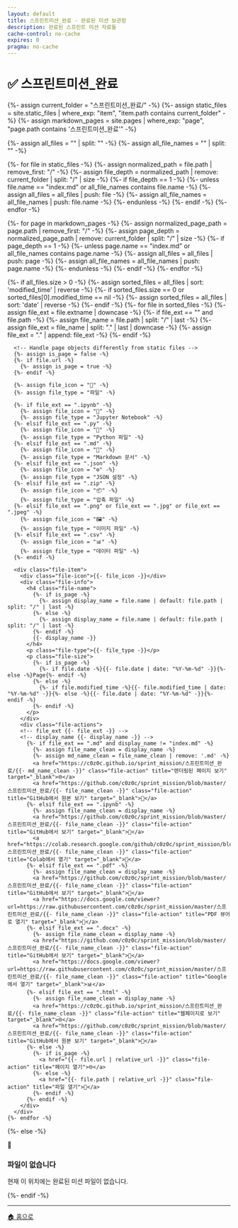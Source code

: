 ```yaml
---
layout: default
title: 스프린트미션_완료 - 완료된 미션 보관함
description: 완료된 스프린트 미션 자료들
cache-control: no-cache
expires: 0
pragma: no-cache
---
```


# ✅ 스프린트미션_완료

<script>

{%- assign cur_dir = "/스프린트미션_완료/" -%}
{%- include cur_files.liquid -%}

  var curDir = '{{- cur_file_dir -}}';
  var curFiles = {{- cur_files_json -}};
  var curPages = {{- cur_pages_json -}};
  
  console.log('curDir:', curDir);
  console.log('curFiles:', curFiles);
  console.log('curPages:', curPages);

</script>

<div class="file-grid">
  <!-- Static files (non-markdown) -->
  {%- assign current_folder = "스프린트미션_완료/" -%}
  {%- assign static_files = site.static_files | where_exp: "item", "item.path contains current_folder" -%}
  {%- assign markdown_pages = site.pages | where_exp: "page", "page.path contains '스프린트미션_완료'" -%}
  
  {%- assign all_files = "" | split: "" -%}
  {%- assign all_file_names = "" | split: "" -%}

  <!-- Add static files -->
  {%- for file in static_files -%}
    <!-- Check if file is directly in current folder (not in subdirectory) -->
    <!-- {{-file.name-}} -->
    {%- assign normalized_path = file.path | remove_first: "/" -%}
    {%- assign file_depth = normalized_path | remove: current_folder | split: "/" | size -%}
    {%- if file_depth == 1 -%}
      {%- unless file.name == "index.md" or all_file_names contains file.name -%}
        {%- assign all_files = all_files | push: file -%}
        {%- assign all_file_names = all_file_names | push: file.name -%}
      {%- endunless -%}
    {%- endif -%}
  {%- endfor -%}

  <!-- Add markdown pages -->
  {%- for page in markdown_pages -%}
    <!-- Check if page is directly in current folder (not in subdirectory) -->
    <!-- {{-page.name-}} -->
    {%- assign normalized_page_path = page.path | remove_first: "/" -%}
    {%- assign page_depth = normalized_page_path | remove: current_folder | split: "/" | size -%}
    {%- if page_depth == 1 -%}
      {%- unless page.name == "index.md" or all_file_names contains page.name -%}
        {%- assign all_files = all_files | push: page -%}
        {%- assign all_file_names = all_file_names | push: page.name -%}
      {%- endunless -%}
    {%- endif -%}
  {%- endfor -%}

  <!-- JavaScript 디버그 콘솔 출력 -->
  <script>
    console.group('🔍 스프린트미션_완료 파일 목록 디버그');
    console.log('Current folder:', '{{- current_folder -}}');
    console.log('Static files found:', {{- static_files.size -}});
    console.log('Markdown pages found:', {{- markdown_pages.size -}});
    console.log('Final all_files count:', {{- all_files.size -}});
    
    // Static files 세부 정보
    console.group('📁 Static Files Details');
    {%- for file in static_files -%}
      {%- assign normalized_path = file.path | remove_first: "/" -%}
      {%- assign file_depth = normalized_path | remove: current_folder | split: "/" | size -%}
      console.log('File: {{- file.path -}}', {
        name: '{{- file.name -}}',
        originalPath: '{{- file.path -}}',
        normalizedPath: '{{- normalized_path -}}',
        afterRemove: '{{- normalized_path | remove: current_folder -}}',
        depth: {{- file_depth -}},
        included: {{- file_depth == 1 and file.name != "index.md" -}}
      });
    {%- endfor -%}
    console.groupEnd();
    
    // Markdown pages 세부 정보  
    console.group('📝 Markdown Pages Details');
    {%- for page in markdown_pages -%}
      {%- assign normalized_page_path = page.path | remove_first: "/" -%}
      {%- assign page_depth = normalized_page_path | remove: current_folder | split: "/" | size -%}
      console.log('Page: {{- page.path -}}', {
        name: '{{- page.name -}}',
        originalPath: '{{- page.path -}}',
        normalizedPath: '{{- normalized_page_path -}}',
        afterRemove: '{{- normalized_page_path | remove: current_folder -}}',
        depth: {{- page_depth -}},
        included: {{- page_depth == 1 and page.name != "index.md" -}}
      });
    {%- endfor -%}
    console.groupEnd();
    
    // 최종 포함된 파일들
    console.group('✅ Final Included Files');
    {%- for file in all_files -%}
      console.log('Included file:', {
        name: '{{- file.name -}}',
        path: '{{- file.path -}}',
        type: '{%- if file.url -%}page{%- else -%}static{%- endif -%}'
      });
    {%- endfor -%}
    console.groupEnd();
    
    console.groupEnd();
  </script>
  
  <!-- Debug: Show what files are being processed -->
  <!-- Total files found: {{- all_files.size -}} -->
  {%- if all_files.size > 0 -%}
    <!-- Sort files by date (newest first) -->
    {%- assign sorted_files = all_files | sort: 'modified_time' | reverse -%}
    {%- if sorted_files.size == 0 or sorted_files[0].modified_time == nil -%}
      {%- assign sorted_files = all_files | sort: 'date' | reverse -%}
    {%- endif -%}
    {%- for file in sorted_files -%}
      <!-- file {{- file.name -}} -->
      {%- assign file_ext = file.extname | downcase -%}
      {%- if file_ext == "" and file.path -%}
        {%- assign file_name = file.path | split: "/" | last -%}
        {%- assign file_ext = file_name | split: "." | last | downcase -%}
        {%- assign file_ext = "." | append: file_ext -%}
      {%- endif -%}
      
      <!-- Handle page objects differently from static files -->
      {%- assign is_page = false -%}
      {%- if file.url -%}
        {%- assign is_page = true -%}
      {%- endif -%}
      
      {%- assign file_icon = "📄" -%}
      {%- assign file_type = "파일" -%}
      
      {%- if file_ext == ".ipynb" -%}
        {%- assign file_icon = "📓" -%}
        {%- assign file_type = "Jupyter Notebook" -%}
      {%- elsif file_ext == ".py" -%}
        {%- assign file_icon = "🐍" -%}
        {%- assign file_type = "Python 파일" -%}
      {%- elsif file_ext == ".md" -%}
        {%- assign file_icon = "📝" -%}
        {%- assign file_type = "Markdown 문서" -%}
      {%- elsif file_ext == ".json" -%}
        {%- assign file_icon = "⚙️" -%}
        {%- assign file_type = "JSON 설정" -%}
      {%- elsif file_ext == ".zip" -%}
        {%- assign file_icon = "📦" -%}
        {%- assign file_type = "압축 파일" -%}
      {%- elsif file_ext == ".png" or file_ext == ".jpg" or file_ext == ".jpeg" -%}
        {%- assign file_icon = "🖼️" -%}
        {%- assign file_type = "이미지 파일" -%}
      {%- elsif file_ext == ".csv" -%}
        {%- assign file_icon = "📊" -%}
        {%- assign file_type = "데이터 파일" -%}
      {%- endif -%}
      
      <div class="file-item">
        <div class="file-icon">{{- file_icon -}}</div>
        <div class="file-info">
          <h4 class="file-name">
            {%- if is_page -%}
              {%- assign display_name = file.name | default: file.path | split: "/" | last -%}
            {%- else -%}
              {%- assign display_name = file.name | default: file.path | split: "/" | last -%}
            {%- endif -%}
            {{- display_name -}}
          </h4>
          <p class="file-type">{{- file_type -}}</p>
          <p class="file-size">
            {%- if is_page -%}
              {%- if file.date -%}{{- file.date | date: "%Y-%m-%d" -}}{%- else -%}Page{%- endif -%}
            {%- else -%}
              {%- if file.modified_time -%}{{- file.modified_time | date: "%Y-%m-%d" -}}{%- else -%}{{- file.date | date: "%Y-%m-%d" -}}{%- endif -%}
            {%- endif -%}
          </p>
        </div>
        <div class="file-actions">
        <!-- file_ext {{- file_ext -}} -->
        <!-- display_name {{- display_name -}} -->
          {%- if file_ext == ".md" and display_name != "index.md" -%}
            {%- assign file_name_clean = display_name -%}
            {%- assign md_name_clean = file_name_clean | remove: '.md' -%}
            <a href="https://c0z0c.github.io/sprint_mission/스프린트미션_완료/{{- md_name_clean -}}" class="file-action" title="렌더링된 페이지 보기" target="_blank">🌐</a>
            <a href="https://github.com/c0z0c/sprint_mission/blob/master/스프린트미션_완료/{{- file_name_clean -}}" class="file-action" title="GitHub에서 원본 보기" target="_blank">📖</a>
          {%- elsif file_ext == ".ipynb" -%}
            {%- assign file_name_clean = display_name -%}
            <a href="https://github.com/c0z0c/sprint_mission/blob/master/스프린트미션_완료/{{- file_name_clean -}}" class="file-action" title="GitHub에서 보기" target="_blank">📖</a>
            <a href="https://colab.research.google.com/github/c0z0c/sprint_mission/blob/master/스프린트미션_완료/{{- file_name_clean -}}" class="file-action" title="Colab에서 열기" target="_blank">🚀</a>
          {%- elsif file_ext == ".pdf" -%}
            {%- assign file_name_clean = display_name -%}
            <a href="https://github.com/c0z0c/sprint_mission/blob/master/스프린트미션_완료/{{- file_name_clean -}}" class="file-action" title="GitHub에서 보기" target="_blank">📖</a>
            <a href="https://docs.google.com/viewer?url=https://raw.githubusercontent.com/c0z0c/sprint_mission/master/스프린트미션_완료/{{- file_name_clean -}}" class="file-action" title="PDF 뷰어로 열기" target="_blank">📄</a>
          {%- elsif file_ext == ".docx" -%}
            {%- assign file_name_clean = display_name -%}
            <a href="https://github.com/c0z0c/sprint_mission/blob/master/스프린트미션_완료/{{- file_name_clean -}}" class="file-action" title="GitHub에서 보기" target="_blank">📖</a>
            <a href="https://docs.google.com/viewer?url=https://raw.githubusercontent.com/c0z0c/sprint_mission/master/스프린트미션_완료/{{- file_name_clean -}}" class="file-action" title="Google에서 열기" target="_blank">📊</a>
          {%- elsif file_ext == ".html" -%}
            {%- assign file_name_clean = display_name -%}
            <a href="https://c0z0c.github.io/sprint_mission/스프린트미션_완료/{{- file_name_clean -}}" class="file-action" title="웹페이지로 보기" target="_blank">🌐</a>
            <a href="https://github.com/c0z0c/sprint_mission/blob/master/스프린트미션_완료/{{- file_name_clean -}}" class="file-action" title="GitHub에서 원본 보기" target="_blank">📖</a>
          {%- else -%}
            {%- if is_page -%}
              <a href="{{- file.url | relative_url -}}" class="file-action" title="페이지 열기">🌐</a>
            {%- else -%}
              <a href="{{- file.path | relative_url -}}" class="file-action" title="파일 열기">📖</a>
            {%- endif -%}
          {%- endif -%}
        </div>
      </div>
    {%- endfor -%}
  {%- else -%}
    <div class="empty-message">
      <span class="empty-icon">📄</span>
      <h3>파일이 없습니다</h3>
      <p>현재 이 위치에는 완료된 미션 파일이 없습니다.</p>
    </div>
  {%- endif -%}
</div>

---

<div class="navigation-footer">
  <a href="{{- site.baseurl -}}/" class="nav-button home">
    <span class="nav-icon">🏠</span> 홈으로
  </a>
</div>

